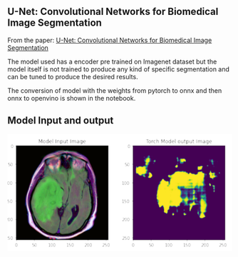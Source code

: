 ## U-Net: Convolutional Networks for Biomedical Image Segmentation

From the paper: [U-Net: Convolutional Networks for Biomedical Image Segmentation](https://arxiv.org/abs/1505.04597)

The model used has a encoder pre trained on Imagenet dataset but the model itself is not trained to produce any kind of specific segmentation and can be tuned to produce the desired results. 

The conversion of model with the weights from pytorch to onnx and then onnx to openvino is shown in the notebook. 

##  Model Input and output 

![model input and output](demo.png)
